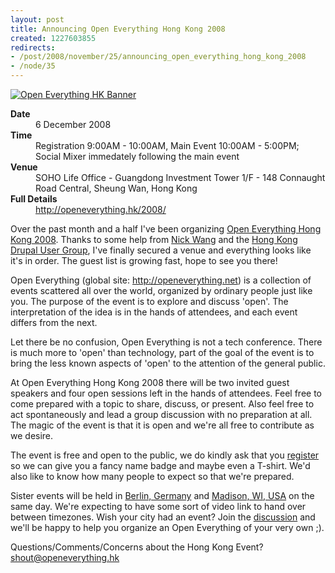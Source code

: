 ```yaml
--- 
layout: post
title: Announcing Open Everything Hong Kong 2008
created: 1227603855
redirects:
- /post/2008/november/25/announcing_open_everything_hong_kong_2008
- /node/35
---
```

<a href="http://openeverything.hk/2008"><img alt="Open Everything HK Banner" src="http://gallery.johndbritton.com/d/78765-2/openeverythinghongkong2008.png" /></a>
<dl>
 <dt><strong>Date</strong></dt><dd>6 December 2008</dd>
 <dt><strong>Time</strong></dt><dd>Registration 9:00AM - 10:00AM, Main Event 10:00AM - 5:00PM; Social Mixer immedately following the main event</dd>
 <dt><strong>Venue</strong></dt><dd>SOHO Life Office - Guangdong Investment Tower 1/F - 148 Connaught Road Central, Sheung Wan, Hong Kong</dd>
 <dt><strong>Full Details</strong></dt><dd><a href="http://openeverything.hk/2008/">http://openeverything.hk/2008/</a></dd>
</dl>

Over the past month and a half I've been organizing <a href="http://openeverything.hk/2008">Open Everything Hong Kong 2008</a>. Thanks to some help from <a href="http://www.currystar.com">Nick Wang</a> and the <a href="http://groups.drupal.org/hongkong">Hong Kong Drupal User Group</a>, I've finally secured a venue and everything looks like it's in order. The guest list is growing fast, hope to see you there!

Open Everything (global site: http://openeverything.net) is a collection of events scattered all over the world, organized by ordinary people just like you. The purpose of the event is to explore and discuss 'open'. The interpretation of the idea is in the hands of attendees, and each event differs from the next.

Let there be no confusion, Open Everything is not a tech conference. There is much more to 'open' than technology, part of the goal of the event is to bring the less known aspects of 'open' to the attention of the general public.

At Open Everything Hong Kong 2008 there will be two invited guest speakers and four open sessions left in the hands of attendees. Feel free to come prepared with a topic to share, discuss, or present. Also feel free to act spontaneously and lead a group discussion with no preparation at all. The magic of the event is that it is open and we're all free to contribute as we desire.

The event is free and open to the public, we do kindly ask that you <a href="http://spreadsheets.google.com/viewform?key=pF3nGOxC38AHL77VKspOvDA&hl=en">register</a> so we can give you a fancy name badge and maybe even a T-shirt. We'd also like to know how many people to expect so that we're prepared.

Sister events will be held in <a href="http://openeverything.wik.is/Berlin">Berlin, Germany</a> and <a href="http://openeverything.wik.is/Madison,_WI">Madison, WI, USA</a> on the same day. We're expecting to have some sort of video link to hand over between timezones. Wish your city had an event? Join the <a href="http://groups.google.com/group/open-everything-discuss">discussion</a> and we'll be happy to help you organize an Open Everything of your very own ;).

Questions/Comments/Concerns about the Hong Kong Event? shout@openeverything.hk
